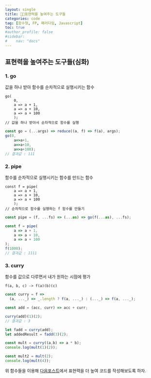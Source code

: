 ```yaml
---
layout: single
title: 🧑‍💻표현력을 높여주는 도구들
categories: code
tag: [함수형, FP, 패러다임, Javascript]
toc: true
#author_profile: false
#sidebar:
#    nav: "docs"
---
```


## 표현력을 높여주는 도구들(심화)
### 1. go
값을 하나 받아 함수를 순차적으로 실행시키는 함수
```
go(
    0,
    a => a + 1,
    a => a + 10,
    a => a + 100
    );
// 값을 하나 받아서 순차적으로 함수를 실행
``` 
```javascript
const go = (...args) => reduce((a, f) => f(a), args);
go(0,
    a=>a+1,
    a=>a+10,
    a=>a+100);
// 결과값 : 111
```

### 2. pipe
함수를 순차적으로 실행시키는 함수를 만드는 함수
```
const f = pipe(
    a => a + 1,
    a => a + 10,
    a => a + 100
    ); 
// 순차적으로 함수를 실행하는 f 함수를 만들기
```
```javascript
const pipe = (f, ...fs) => (...as) => go(f(...as), ...fs);

const f = pipe(
    a => a + 1,
    a => a + 10,
    a => a + 100
); 
f(1000);
// 결과값 : 1111
```

### 3. curry
함수를 값으로 다루면서 내가 원하는 시점에 평가
```
f(a, b, c) -> f(a)(b)(c)
```
```javascript
const curry = f =>
  (a, ..._) => _.length ? f(a, ..._) : (..._) => f(a, ..._);

const add = (acc, curr) => acc + curr;

curry(add)(1)(2);
// 결과값 : 3

let fadd = curry(add);
let addedResult = fadd(3)(2);

const mult = curry((a,b) => a * b);
console.log(mult(1)(2));

const mult2 = mult(2);
console.log(mult(4));

```

위 함수들을 이용해 [다음포스트](2024-03-05-code_js선언형프로그래밍(4).md)에서 표현력을 더 높여 코드를 작성해보도록 하자.